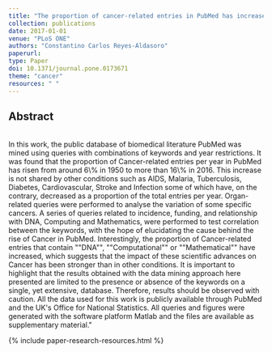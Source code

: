 ```yaml
---
title: "The proportion of cancer-related entries in PubMed has increased considerably; is cancer truly 'The Emperor of All Maladies'?"
collection: publications
date: 2017-01-01
venue: "PLoS ONE"
authors: "Constantino Carlos Reyes-Aldasoro"
paperurl:
type: Paper
doi: 10.1371/journal.pone.0173671
theme: "cancer"
resources: " "
---
```

<h2> Abstract </h2>  <br> In this work, the public database of biomedical literature PubMed was mined using queries with combinations of keywords and year restrictions. It was found that the proportion of Cancer-related entries per year in PubMed has risen from around 6\% in 1950 to more than 16\% in 2016. This increase is not shared by other conditions such as AIDS, Malaria, Tuberculosis, Diabetes, Cardiovascular, Stroke and Infection some of which have, on the contrary, decreased as a proportion of the total entries per year. Organ-related queries were performed to analyse the variation of some specific cancers. A series of queries related to incidence, funding, and relationship with DNA, Computing and Mathematics, were performed to test correlation between the keywords, with the hope of elucidating the cause behind the rise of Cancer in PubMed. Interestingly, the proportion of Cancer-related entries that contain ""DNA"", ""Computational"" or ""Mathematical"" have increased, which suggests that the impact of these scientific advances on Cancer has been stronger than in other conditions. It is important to highlight that the results obtained with the data mining approach here presented are limited to the presence or absence of the keywords on a single, yet extensive, database. Therefore, results should be observed with caution. All the data used for this work is publicly available through PubMed and the UK's Office for National Statistics. All queries and figures were generated with the software platform Matlab and the files are available as supplementary material."

{% include paper-research-resources.html %}
